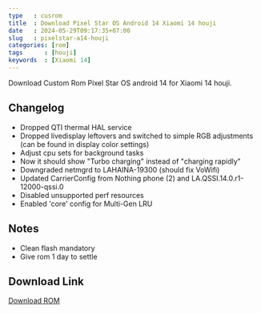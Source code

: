 ```yaml
---
type   : cusrom
title  : Download Pixel Star OS Android 14 Xiaomi 14 houji
date   : 2024-05-29T09:17:35+07:00
slug   : pixelstar-a14-houji
categories: [rom]
tags      : [houji]
keywords  : [Xiaomi 14]
---
```


Download Custom Rom Pixel Star OS android 14 for Xiaomi 14 houji.


## Changelog
- Dropped QTI thermal HAL service
- Dropped livedisplay leftovers and switched to simple RGB adjustments (can be found in display color settings)
- Adjust cpu sets for background tasks
- Now it should show "Turbo charging" instead of "charging rapidly"
- Downgraded netmgrd to LAHAINA-19300 (should fix VoWifi)
- Updated CarrierConfig from Nothing phone (2) and LA.QSSI.14.0.r1-12000-qssi.0
- Disabled unsupported perf resources
- Enabled 'core' config for Multi-Gen LRU

## Notes
- Clean flash mandatory
- Give rom 1 day to settle


## Download Link
[Download ROM](/)
